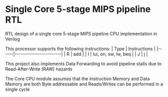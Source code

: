 # Single Core 5-stage MIPS pipeline RTL
 RTL design of a single core 5-stage MIPS pipeline CPU implementation in Verilog

This processor supports the following instructions:
| Type | Instructions         |
|------|-----------------------|
| R    | add                   |
| I    | lui, ori, sw, lw, beq |
| J    | j                     |

This project also implements Data Forwarding to avoid pipeline stalls due to Read-After-Write (RAW) hazards

The Core CPU module assumes that the Instruction Memory and Data Memory are both Byte addressable and Reads/Writes can be performed in a single cycle
